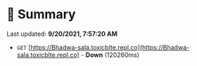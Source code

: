 # 📖 Summary
Last updated: **9/20/2021, 7:57:20 AM**

- `GET` [https://Bhadwa-sala.toxicblte.repl.co](https://Bhadwa-sala.toxicblte.repl.co) - **Down** (120260ms)
